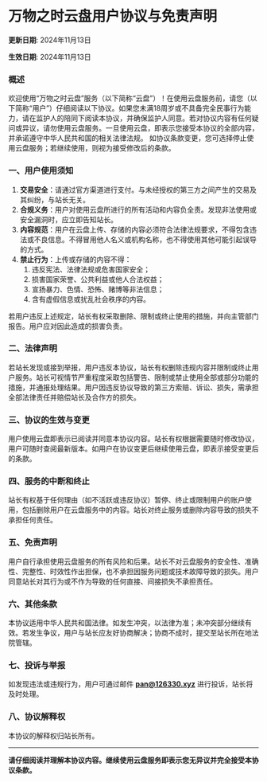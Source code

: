 # 万物之时云盘用户协议与免责声明


**更新日期**: 2024年11月13日

**生效日期**: 2024年11月13日


### 概述


欢迎使用“万物之时云盘”服务（以下简称“云盘”）！在使用云盘服务前，请您（以下简称“用户”）仔细阅读以下协议。如果您未满18周岁或不具备完全民事行为能力，请在监护人的陪同下阅读本协议，并确保监护人同意。若对协议内容有任何疑问或异议，请勿使用云盘服务。一旦使用云盘，即表示您接受本协议的全部内容，并承诺遵守中华人民共和国的相关法律法规。
如协议条款变更，您可选择停止使用云盘服务；若继续使用，则视为接受修改后的条款。


### 一、用户使用须知




1. **交易安全**：请通过官方渠道进行支付。与未经授权的第三方之间产生的交易及其纠纷，与站长无关。
2. **合规义务**：用户对使用云盘所进行的所有活动和内容负全责。发现非法使用或安全漏洞时，应立即告知站长。
3. **内容规范**：用户在云盘上传、存储的内容必须符合法律法规要求，不得包含违法或不良信息。不得冒用他人名义或机构名称，也不得使用其他可能引起误导的方式。
4. **禁止行为**：上传或存储的内容不得：
   1. 违反宪法、法律法规或危害国家安全；
   2. 损害国家荣誉、公共利益或他人合法权益；
   3. 宣扬暴力、色情、恐怖、赌博等非法信息；
   4. 含有虚假信息或扰乱社会秩序的内容。


若用户违反上述规定，站长有权采取删除、限制或终止使用的措施，并向主管部门报告。用户应对因此造成的损害负责。


### 二、法律声明


若站长发现或接到举报，用户违反本协议，站长有权删除违规内容并限制或终止用户服务。站长可视情节严重程度采取包括警告、限制或禁止使用全部或部分功能的措施，并通报处理结果。用户因违反协议导致的第三方索赔、诉讼、损失，需承担全部法律责任并赔偿站长及合作方的损失。


### 三、协议的生效与变更


用户使用云盘即表示已阅读并同意本协议内容。站长有权根据需要随时修改协议，用户可随时查阅最新版本。如用户在协议变更后继续使用云盘，即表示接受变更后的条款。


### 四、服务的中断和终止


站长有权基于任何理由（如不活跃或违反协议）暂停、终止或限制用户的账户使用，包括删除用户在云盘服务中的内容。站长对终止服务或删除内容导致的损失不承担任何责任。


### 五、免责声明


用户自行承担使用云盘服务的所有风险和后果。站长不对云盘服务的安全性、准确性、完整性、时效性作出担保，也不承担因服务问题或技术故障导致的损失。用户同意站长对其行为或不作为导致的任何直接、间接损失不承担责任。


### 六、其他条款


本协议适用中华人民共和国法律。如发生冲突，以法律为准；未冲突部分继续有效。若发生争议，用户与站长应友好协商解决；协商不成时，提交至站长所在地法院管辖。


### 七、投诉与举报


如发现违法或违规行为，用户可通过邮件 [**pan@126330.xyz**](mailto:pan@126330.xyz) 进行投诉，站长将及时处理。


### 八、协议解释权


本协议的解释权归站长所有。


***


**请仔细阅读并理解本协议内容。继续使用云盘服务即表示您无异议并完全接受本协议条款。**